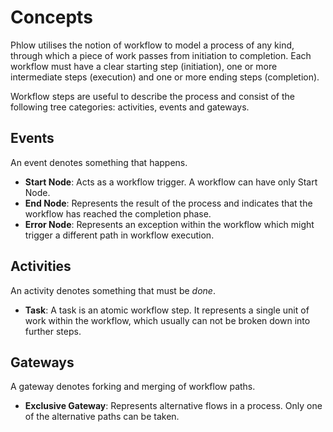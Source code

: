 # Concepts
Phlow utilises the notion of workflow to model a process of any kind, through which a piece of work passes from initiation to completion. Each workflow must have a clear starting step (initiation), one or more intermediate steps (execution) and one or more ending steps (completion).

Workflow steps are useful to describe the process and consist of the following tree categories: activities, events and gateways.  

## Events
An event denotes something that happens. 

* **Start Node**: Acts as a workflow trigger. A workflow can have only Start Node.
* **End Node**: Represents the result of the process and indicates that the workflow has reached the completion phase.  
* **Error Node**: Represents an exception within the workflow which might trigger a different path in workflow execution.

## Activities
An activity denotes something that must be _done_.

* **Task**: A task is an atomic workflow step. It represents a single unit of work within the workflow, which usually can not be broken down into further steps.

## Gateways
A gateway denotes forking and merging of workflow paths. 

* **Exclusive Gateway**: Represents alternative flows in a process. Only one of the alternative paths can be taken.
